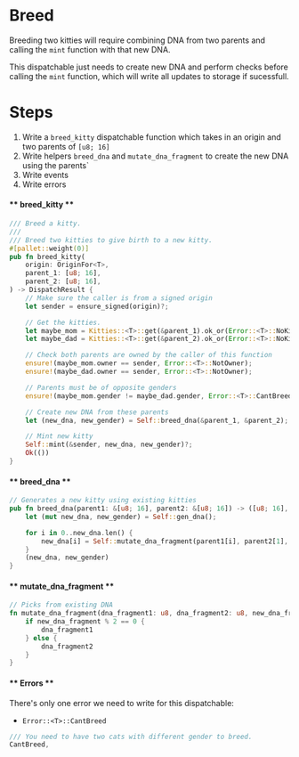# Breed

Breeding two kitties will require combining DNA from two parents and calling the `mint` function with that new DNA.

This dispatchable just needs to create new DNA and perform checks before calling the `mint` function, which will write all updates to storage if sucessfull.
# Steps

1. Write a `breed_kitty` dispatchable function which takes in an origin and two parents of `[u8; 16]`
1. Write helpers `breed_dna` and `mutate_dna_fragment` to create the new DNA using the parents`
1. Write events 
1. Write errors 

<!-- slide:break-40 -->

<!-- tabs:start -->

#### ** breed_kitty **

```rust
/// Breed a kitty.
///
/// Breed two kitties to give birth to a new kitty.
#[pallet::weight(0)]
pub fn breed_kitty(
    origin: OriginFor<T>,
    parent_1: [u8; 16],
    parent_2: [u8; 16],
) -> DispatchResult {
    // Make sure the caller is from a signed origin
    let sender = ensure_signed(origin)?;

    // Get the kitties.
    let maybe_mom = Kitties::<T>::get(&parent_1).ok_or(Error::<T>::NoKitty)?;
    let maybe_dad = Kitties::<T>::get(&parent_2).ok_or(Error::<T>::NoKitty)?;

    // Check both parents are owned by the caller of this function
    ensure!(maybe_mom.owner == sender, Error::<T>::NotOwner);
    ensure!(maybe_dad.owner == sender, Error::<T>::NotOwner);

    // Parents must be of opposite genders
    ensure!(maybe_mom.gender != maybe_dad.gender, Error::<T>::CantBreed);

    // Create new DNA from these parents
    let (new_dna, new_gender) = Self::breed_dna(&parent_1, &parent_2);

    // Mint new kitty
    Self::mint(&sender, new_dna, new_gender)?;
    Ok(())
}
```

#### ** breed_dna **

```rust
// Generates a new kitty using existing kitties
pub fn breed_dna(parent1: &[u8; 16], parent2: &[u8; 16]) -> ([u8; 16], Gender) {
    let (mut new_dna, new_gender) = Self::gen_dna();

    for i in 0..new_dna.len() {
        new_dna[i] = Self::mutate_dna_fragment(parent1[i], parent2[1], new_dna[i])
    }
    (new_dna, new_gender)
}
```

#### ** mutate_dna_fragment **

```rust
// Picks from existing DNA
fn mutate_dna_fragment(dna_fragment1: u8, dna_fragment2: u8, new_dna_fragment: u8) -> u8 {
    if new_dna_fragment % 2 == 0 {
        dna_fragment1
    } else {
        dna_fragment2
    }
}
```


#### ** Errors **

There's only one error we need to write for this dispatchable:

* `Error::<T>::CantBreed`

```rust
/// You need to have two cats with different gender to breed.
CantBreed,
```

<!-- tabs:end -->